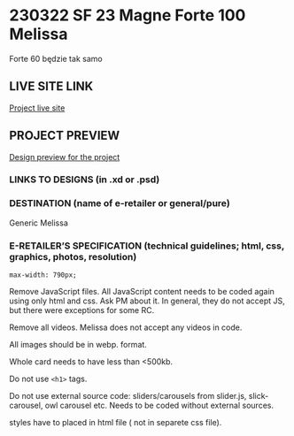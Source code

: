 # 230322 SF 23 Magne Forte 100 Melissa
Forte 60 będzie tak samo
## LIVE SITE LINK 
<!-- please enter link to site preview here -->
[Project live site](https://estorelabs.github.io/RC---230322-SF-23-Magne-Forte-100-GENERIC/)
## PROJECT PREVIEW
[Design preview for the project](./link)


### LINKS TO DESIGNS (in .xd or .psd)
<!-- please enter link to preview designs -->


### DESTINATION (name of e-retailer or general/pure)
Generic
Melissa

### E-RETAILER’S SPECIFICATION (technical guidelines; html, css, graphics, photos, resolution)
<!-- please enter any additional comments important for the project -->
`max-width: 790px;`

Remove JavaScript files. All JavaScript content needs to be coded again using only html and css. Ask PM about it. In general, they do not accept JS, but there were exceptions for some RC.

Remove all videos. Melissa does not accept any videos in code.

All images should be in webp. format.

Whole card needs to have less than <500kb.

Do not use `<h1>` tags.

Do not use external source code: sliders/carousels from slider.js, slick-carousel, owl carousel etc. Needs to be coded without external sources.
  
styles have to placed in html file ( not in separete css file).
